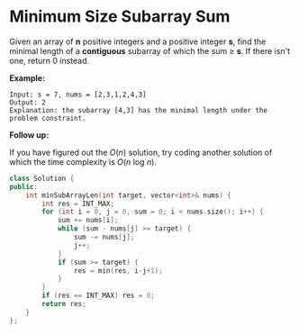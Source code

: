# Minimum Size Subarray Sum

Given an array of **n** positive integers and a positive integer **s**, find the minimal length of a **contiguous** subarray of which the sum ≥ **s**. If there isn't one, return 0 instead.

**Example:** 

```
Input: s = 7, nums = [2,3,1,2,4,3]
Output: 2
Explanation: the subarray [4,3] has the minimal length under the problem constraint.
```

**Follow up:**

If you have figured out the *O*(*n*) solution, try coding another solution of which the time complexity is *O*(*n* log *n*). 

```c++
class Solution {
public:
    int minSubArrayLen(int target, vector<int>& nums) {
        int res = INT_MAX;
        for (int i = 0, j = 0, sum = 0; i < nums.size(); i++) {
            sum += nums[i];
            while (sum - nums[j] >= target) {
                sum -= nums[j];
                j++;
            }
            if (sum >= target) {
                res = min(res, i-j+1);
            }
        }
        if (res == INT_MAX) res = 0;
        return res;
    }
};
```

